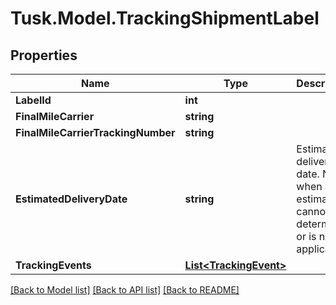 # Tusk.Model.TrackingShipmentLabel

## Properties

Name | Type | Description | Notes
------------ | ------------- | ------------- | -------------
**LabelId** | **int** |  | [optional] 
**FinalMileCarrier** | **string** |  | [optional] 
**FinalMileCarrierTrackingNumber** | **string** |  | [optional] 
**EstimatedDeliveryDate** | **string** | Estimated delivery date. Null when an estimate cannot be determined or is not applicable. | [optional] 
**TrackingEvents** | [**List&lt;TrackingEvent&gt;**](TrackingEvent.md) |  | [optional] 

[[Back to Model list]](../README.md#documentation-for-models) [[Back to API list]](../README.md#documentation-for-api-endpoints) [[Back to README]](../README.md)

